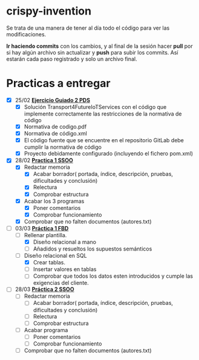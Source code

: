 # crispy-invention

Se trata de una manera de tener al día todo el código para ver las modificaciones.

**Ir haciendo commits** con los cambios, y al final de la sesión hacer **pull** por si hay algún archivo sin actualizar y **push** para subir los commits.
Así estarán cada paso registrado y solo un archivo final.

# Practicas a entregar

- [x] 25/02 [**Ejercicio Guiado 2 PDS**](https://github.com/xVenve/crispy-invention/tree/master/PDS/Ejercicio%20Guiado%202)
  - [x] Solución Transport4FutureIoTServices con el código que implemente correctamente las restricciones de la normativa de código
  - [x] Normativa de codigo.pdf
  - [x] Normativa de código.xml
  - [x] El código fuente que se encuentre en el repositorio GitLab debe cumplir la normativa de código
  - [x] Proyecto debidamente configurado (incluyendo el fichero pom.xml)
- [x] 28/02 [**Practica 1 SSOO**](https://github.com/xVenve/crispy-invention/tree/master/SSOO/Practica%201.%20Llamadas%20al%20sistema)
  - [x] Redactar memoria
    - [x] Acabar borrador( portada, índice, descripción, pruebas, dificultades y conclusión) 
    - [x] Relectura
    - [x] Comprobar estructura
  - [x] Acabar los 3 programas
    - [x] Poner comentarios
    - [x] Comprobar funcionamiento
  - [x] Comprobar que no falten documentos (autores.txt)
- [ ] 03/03 [**Práctica 1 FBD**](https://github.com/xVenve/crispy-invention/tree/master/FBD/Practica%201)
  - [ ] Rellenar plantilla.
    - [x] Diseño relacional a mano
    - [ ] Añadidos y resueltos los supuestos semánticos
  - [ ] Diseño relacional en SQL
    - [x] Crear tablas.
    - [ ] Insertar valores en tablas
    - [ ] Comprobar que todos los datos esten introducidos y cumple las exigencias del cliente.
   
- [ ] 28/03 [**Práctica 2 SSOO**](https://github.com/xVenve/crispy-invention/tree/master/SSOO/Practica%202.%20MiniShell)
  - [ ] Redactar memoria
    - [ ] Acabar borrador( portada, índice, descripción, pruebas, dificultades y conclusión) 
    - [ ] Relectura
    - [ ] Comprobar estructura
  - [ ] Acabar programa
    - [ ] Poner comentarios
    - [ ] Comprobar funcionamiento
  - [ ] Comprobar que no falten documentos (autores.txt)
